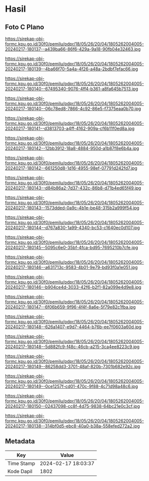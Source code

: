 # Hasil

## Foto C Plano

https://sirekap-obj-formc.kpu.go.id/30f0/pemilu/pdpr/18/05/26/20/04/1805262004005-20240217-180137--a439ba66-86f6-429a-9a18-90fb04e32463.jpg

https://sirekap-obj-formc.kpu.go.id/30f0/pemilu/pdpr/18/05/26/20/04/1805262004005-20240217-180139--4ba66f70-5a4a-4f26-a48a-2bdbf7efac66.jpg

https://sirekap-obj-formc.kpu.go.id/30f0/pemilu/pdpr/18/05/26/20/04/1805262004005-20240217-180140--67495340-9076-4ff4-b361-a8fa645b7513.jpg

https://sirekap-obj-formc.kpu.go.id/30f0/pemilu/pdpr/18/05/26/20/04/1805262004005-20240217-180140--06c78ed8-7866-4c92-86e5-f7375eaa0b70.jpg

https://sirekap-obj-formc.kpu.go.id/30f0/pemilu/pdpr/18/05/26/20/04/1805262004005-20240217-180141--d3813703-a4ff-4162-909a-cf6b11f0ed8a.jpg

https://sirekap-obj-formc.kpu.go.id/30f0/pemilu/pdpr/18/05/26/20/04/1805262004005-20240217-180142--12bb3912-18a8-4884-950d-a1b87f8e6b4a.jpg

https://sirekap-obj-formc.kpu.go.id/30f0/pemilu/pdpr/18/05/26/20/04/1805262004005-20240217-180142--661250d8-1d16-4955-98ef-07791d242fd7.jpg

https://sirekap-obj-formc.kpu.go.id/30f0/pemilu/pdpr/18/05/26/20/04/1805262004005-20240217-180143--d84b86a2-7d37-432c-86b8-d71b4ed65f49.jpg

https://sirekap-obj-formc.kpu.go.id/30f0/pemilu/pdpr/18/05/26/20/04/1805262004005-20240217-180143--1573dded-0a9c-4b1e-be48-315b2a999f54.jpg

https://sirekap-obj-formc.kpu.go.id/30f0/pemilu/pdpr/18/05/26/20/04/1805262004005-20240217-180144--d767a830-1a99-4340-bc53-c1640ec0d107.jpg

https://sirekap-obj-formc.kpu.go.id/30f0/pemilu/pdpr/18/05/26/20/04/1805262004005-20240217-180145--5095c6e0-35bf-4fca-bd95-7695210b7cfe.jpg

https://sirekap-obj-formc.kpu.go.id/30f0/pemilu/pdpr/18/05/26/20/04/1805262004005-20240217-180146--a631713c-9583-4b01-9e79-bd93f0a1e051.jpg

https://sirekap-obj-formc.kpu.go.id/30f0/pemilu/pdpr/18/05/26/20/04/1805262004005-20240217-180146--b904ce4d-3033-42f6-b2f1-82a099e4d9e8.jpg

https://sirekap-obj-formc.kpu.go.id/30f0/pemilu/pdpr/18/05/26/20/04/1805262004005-20240217-180147--6f06b659-9f96-4f4f-8a6e-5f79e82c1fba.jpg

https://sirekap-obj-formc.kpu.go.id/30f0/pemilu/pdpr/18/05/26/20/04/1805262004005-20240217-180148--626a1407-e9d7-4464-b76b-ee7f0603a60d.jpg

https://sirekap-obj-formc.kpu.go.id/30f0/pemilu/pdpr/18/05/26/20/04/1805262004005-20240217-180148--5d882fc9-f48c-46cb-a215-3ca4ee8223c9.jpg

https://sirekap-obj-formc.kpu.go.id/30f0/pemilu/pdpr/18/05/26/20/04/1805262004005-20240217-180149--86258dd3-3701-48af-820b-7301b682e92c.jpg

https://sirekap-obj-formc.kpu.go.id/30f0/pemilu/pdpr/18/05/26/20/04/1805262004005-20240217-180149--0ce1257f-cd01-470c-9f88-4c71d98a48c6.jpg

https://sirekap-obj-formc.kpu.go.id/30f0/pemilu/pdpr/18/05/26/20/04/1805262004005-20240217-180150--02437098-cc8f-4d75-9838-64bc21e0c3cf.jpg

https://sirekap-obj-formc.kpu.go.id/30f0/pemilu/pdpr/18/05/26/20/04/1805262004005-20240217-180138--314bf0d5-ebc8-40a0-b38a-558efed272a2.jpg


## Metadata

| Key        | Value               |
| ---------- | ------------------- |
| Time Stamp | 2024-02-17 18:03:37 |
| Kode Dapil | 1802                |



